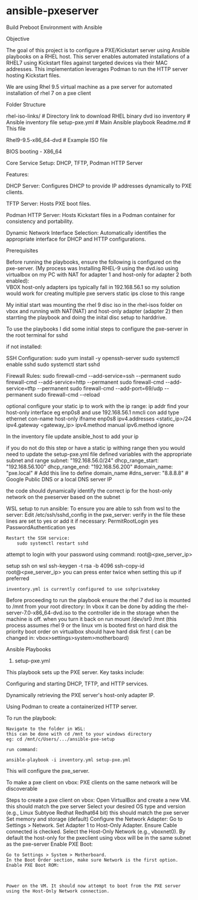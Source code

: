 # ansible-pxeserver
Build Preboot Environment with Ansible

Objective

The goal of this project is to configure a PXE/Kickstart server using Ansible playbooks on a RHEL host.
 This server enables automated installations of a RHEL7 using Kickstart files against targeted devices via their MAC addresses. 
 This implementation leverages Podman to run the HTTP server hosting Kickstart files.

We are using Rhel 9.5 virtual machine as a pxe server for automated installation of rhel 7 on a pxe client

Folder Structure

rhel-iso-links/      # Directory link to download RHEL binary dvd iso
inventory            # Ansible inventory file
setup-pxe.yml        # Main Ansible playbook
Readme.md            # This file

Rhel9-9.5-x86_64-dvd # Example ISO file


BIOS booting - X86_64

Core Service Setup: DHCP, TFTP, Podman HTTP Server

Features:

DHCP Server: Configures DHCP to provide IP addresses dynamically to PXE clients.

TFTP Server: Hosts PXE boot files.

Podman HTTP Server: Hosts Kickstart files in a Podman container for consistency and portability.

Dynamic Network Interface Selection: Automatically identifies the appropriate interface for DHCP and HTTP configurations.


Prerequisites

Before running the playbooks, ensure the following is configured on the pxe-server.
(My process was Installing RHEL-9 using the dvd.iso using virtualbox on my PC with NAT for adapter 1 and host-only for adapter 2 both enabled):  
 VBOX host-only adapters ips typically fall in 192.168.56.1 so my solution would work for creating multiple pxe servers static ips close to this range
 
 
My initial start was mounting the rhel 9 disc iso in the rhel-isos folder on vbox and running with NAT(NAT) and host-only adapter (adapter 2) then starrting the playbook
and doing the inital disc setup to harddrive.

To use the playbooks I did some initial steps to configure the pxe-server in the root terminal for sshd

if not installed:

SSH Configuration:
sudo yum install -y openssh-server
sudo systemctl enable sshd
sudo systemctl start sshd

Firewall Rules:
sudo firewall-cmd --add-service=ssh --permanent
sudo firewall-cmd --add-service=http --permanent
sudo firewall-cmd --add-service=tftp --permanent
sudo firewall-cmd --add-port=69/udp --permanent
sudo firewall-cmd --reload

optional configure your static ip to work with the ip range:
ip addr
find your host-only interface eg enp0s8 and use 192.168.56.1
nmcli con add type ethernet con-name host-only ifname enp0s8 ipv4.addresses <static_ip>/24 ipv4.gateway <gateway_ip> ipv4.method manual ipv6.method ignore

In the inventory file update ansible_host to add your ip

if you do not do this step or have a static ip withing range then you would need to update the setup-pxe.yml file defined variables  with the appropriate subnet and range
subnet: "192.168.56.0/24"
dhcp_range_start: "192.168.56.100"
dhcp_range_end: "192.168.56.200"
#domain_name: "pxe.local"  # Add this line to define domain_name
#dns_server: "8.8.8.8"  # Google Public DNS or a local DNS server IP

the code should dynamically identify the correct ip for the host-only network on the pxeserver based on the subnet

WSL setup to run ansible:
	To ensure you are able to ssh from wsl to the server:
	Edit /etc/ssh/sshd_config in the pxe_server:
	verify in the file these lines are set to yes or add it if necessary:
			PermitRootLogin yes
			PasswordAuthentication yes

	Restart the SSH service:
		sudo systemctl restart sshd

attempt to login with your password using command: 
	root@<pxe_server_ip>

setup ssh on wsl
	ssh-keygen -t rsa -b 4096
	ssh-copy-id root@<pxe_server_ip>
	you can press enter twice when setting this up if preferred
	
	inventory.yml is currently configured to use sshprivatekey
	
	

Before proceeding to run the playbook ensure the rhel 7 dvd iso is mounted  to /mnt from your root directory:
In vbox it can be done by adding the rhel-server-7.0-x86_64-dvd.iso to the controller ide in the storage when the machine is off.
	when you turn it back on run mount /dev/sr0 /mnt   (this process assumes rhel 9 or the linux vm is booted first on hard disk the priority boot order on virtualbox should have hard disk first ( can be changed in: vbox>settings>system>motherboard)
	
	

	
Ansible Playbooks

1. setup-pxe.yml

This playbook sets up the PXE server. Key tasks include:

Configuring and starting DHCP, TFTP, and HTTP services.

Dynamically retrieving the PXE server's host-only adapter IP.

Using Podman to create a containerized HTTP server.
	
	
	
To run the playbook:

	Navigate to the folder in WSL: 
	this can be done with cd /mnt to your windows directory
	eg: cd /mnt/c/Users/.../ansible-pxe-setup
	
	run command:

	ansible-playbook -i inventory.yml setup-pxe.yml	
		

This will configure the pxe_server.

To make a pxe client on vbox:
	PXE clients on the same network will be discoverable
	
	
Steps to create a pxe client on vbox:
	Open VirtualBox and create a new VM.
	this should match the pxe server 
	Select your desired OS type and version (e.g., Linux Subtyoe Redhat Redhat64 bit) 	this should match the pxe server 
	Set memory and storage (default)
	Configure the Network Adapter:
	Go to Settings > Network.
	Set Adapter 1 to Host-Only Adapter.
	Ensure Cable connected is checked.
	Select the Host-Only Network (e.g., vboxnet0). 
	By default the host-only for the pxeclient using vbox will be in the same subnet as the pxe-server 
	Enable PXE Boot:

	Go to Settings > System > Motherboard.
	In the Boot Order section, make sure Network is the first option.
	Enable PXE Boot ROM:



	Power on the VM. It should now attempt to boot from the PXE server using the Host-Only Network connection.